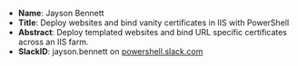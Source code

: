 * **Name**: Jayson Bennett
* **Title**: Deploy websites and bind vanity certificates in IIS with PowerShell
* **Abstract**: Deploy templated websites and bind URL specific certificates across an IIS farm.
* **SlackID**: jayson.bennett on [powershell.slack.com](bit.ly/psslack)
